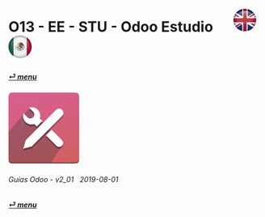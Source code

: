 # O13 - EE - STU - Odoo Estudio &nbsp;&nbsp;&nbsp;&nbsp; [![en-uk](/doc/img/flg/en-uk-flg-btn-sml.png)](/en-uk/o13/ee/stu/en-uk-o13-ee-stu-studio-guides.md) [ ![es-mx](/doc/img/flg/es-mx-flg-btn-sml.png)](/es-mx/o13/ee/stu/es-mx-o13-ee-stu-studio-guides.md)
#### [_&#x23CE; menu_](/es-mx/o13/ee/es-mx-o13-ee-guides-menu.md "Regresar al menúu de EE")  
### ![stu](/doc/img/web_studio.png)
	
###### Guías Odoo - v2_01 &nbsp; 2019-08-01  
**[_&#x23CE; menu_](/es-mx/o13/ee/es-mx-o13-ee-guides-menu.md)**  
